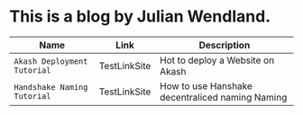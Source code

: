 # This is a blog by Julian Wendland.

|Name|Link|Description|
|---|---|---|
|`Akash Deployment Tutorial`|  TestLinkSite | Hot to deploy a Website on Akash | 
|`Handshake Naming Tutorial`|  TestLinkSite | How to use Hanshake decentraliced naming Naming | 
